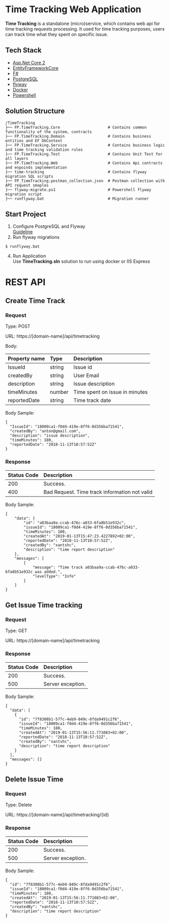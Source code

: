 # Time Tracking Web Application

**Time Tracking** is a standalone (micro)service, which contains web api for time tracking requests processing.
It used for time tracking purposes, users can track time what they spent on specific issue.

## Tech Stack
* [Asp.Net Core 2](https://docs.microsoft.com/en-us/aspnet/core/?view=aspnetcore-2.1)
* [EntityFrameworkCore](https://docs.microsoft.com/en-us/ef/core/)
* [F#](https://fsharp.org/)
* [PostgreSQL](https://www.postgresql.org/)
* [flyway](https://flywaydb.org/)
* [Docker](https://www.docker.com/)
* [Powershell](https://docs.microsoft.com/en-us/powershell/scripting/overview?view=powershell-6)

## Solution Structure

```
/TimeTracking
├── FP.TimeTracking.Core                     # Contains common functionality of the system, contracts
├── FP.TimeTracking.Domain                   # Contains business entities and EF DbContext
├── FP.TimeTracking.Service                  # Contains business logic and time tracking validation rules
├── FP.TimeTracking.Test                     # Contains Unit Test for all layers
├── FP.TimeTracking.Web                      # Contains Api contracts and enpoinds implementation
├── time-tracking                            # Contains flyway migration SQL scripts
├── FP_TimeTracking.postman_collection.json  # Postman collection with API request smaples
├── flyway-migrate.ps1                       # Powershell flyway migration script
├── runflyway.bat                            # Migration runner
```

## Start Project
1. Configure PostgreSQL and Flyway    
[Guideline](https://github.com/khdevnet/postgres-tools/tree/master/flyway)
3. Run flyway migrations
```
$ runflyway.bat
```
4. Run Application    
Use **TimeTracking.sln** solution to run using docker or IIS Express

# REST API
## Create Time Track
### Request

Type: POST

URL: https://[domain-name]/api/timetracking

Body:

| Property name       | Type           | Description  |
| ------------------- |:-------------- |:-----|
| IssueId             | string         | Issue id |
| createdBy           | string         | User Email |
| description         | string         | Issue description |
| timeMinutes         | number         | Time spent on issue in minutes |
| reportedDate        | string         | Time track date |

Body Sample:
```
{
  "IssueId": "18009ca1-f0d4-419e-8ff6-0d356ba71541",
  "createdBy": "anton@gmail.com",
  "description": "issue description",
  "timeMinutes": 180,
  "reportedDate": "2018-11-13T10:57:52Z"
}
```
### Response

| Status Code | Description  |
| -------------|:-----|
| 200     | Success.|
| 400     | Bad Request. Time track information not valid |

Body Sample:
```
{
    "data": {
        "id": "a03baa9a-ccab-476c-a033-6fa8b51e932c",
        "issueId": "18009ca1-f0d4-419e-8ff6-0d356ba71541",
        "timeMinutes": 180,
        "createdAt": "2019-01-13T15:47:23.4227892+02:00",
        "reportedDate": "2018-11-13T10:57:52Z",
        "createdBy": "xantshc",
        "description": "time report description"
    },
    "messages": [
        {
            "message": "Time track a03baa9a-ccab-476c-a033-6fa8b51e932c was added.",
            "levelType": "Info"
        }
    ]
}
```
## Get Issue Time tracking
### Request
Type: GET

URL: https://[domain-name]/api/timetracking

### Response
| Status Code | Description  |
| -------------|:-----|
| 200     | Success. |
| 500     | Server exception. |

Body Sample:
```
{
  "data": [
    {
      "id": "7f8308b1-577c-4eb9-849c-8fda9491c2f6",
      "issueId": "18009ca1-f0d4-419e-8ff6-0d356ba71541",
      "timeMinutes": 180,
      "createdAt": "2019-01-13T15:56:11.771083+02:00",
      "reportedDate": "2018-11-13T10:57:52Z",
      "createdBy": "xantshc",
      "description": "time report description"
    }
  ],
  "messages": []
}
```

## Delete Issue Time
### Request
Type: Delete

URL: https://[domain-name]/api/timetracking/{id}

### Response
| Status Code | Description  |
| -------------|:-----|
| 200     | Success. |
| 500     | Server exception. |

Body Sample:
```
{
  "id": "7f8308b1-577c-4eb9-849c-8fda9491c2f6",
  "issueId": "18009ca1-f0d4-419e-8ff6-0d356ba71541",
  "timeMinutes": 180,
  "createdAt": "2019-01-13T15:56:11.771083+02:00",
  "reportedDate": "2018-11-13T10:57:52Z",
  "createdBy": "xantshc",
  "description": "time report description"
}
```
